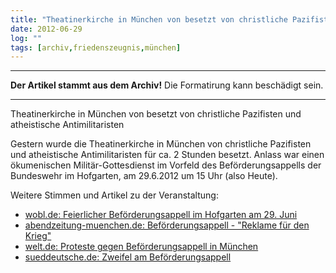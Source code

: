 ```yaml
---
title: "Theatinerkirche in München von besetzt von christliche Pazifisten und atheistische Antimilitaristen"
date: 2012-06-29
log: ""
tags: [archiv,friedenszeugnis,münchen]
---
```

<hr><b>Der Artikel stammt aus dem Archiv!</b> Die Formatirung kann beschädigt sein.<hr>
Theatinerkirche in München von besetzt von christliche Pazifisten und atheistische Antimilitaristen

<p>Gestern wurde die Theatinerkirche in München von christliche Pazifisten und atheistische Antimilitaristen für ca. 2 Stunden besetzt. Anlass war einen ökumenischen Militär-Gottesdienst im Vorfeld des Beförderungsappells der Bundeswehr im Hofgarten, am 29.6.2012 um 15 Uhr (also Heute).</p>

<p>Weitere Stimmen und Artikel zu der Veranstaltung:
<ul>
<li><a href="http://www.wobl.de/artikel/feierlicher-bef%C3%B6rderungsappell-im-hofgarten-am-29-juni_20120616">wobl.de: Feierlicher Beförderungsappell im Hofgarten am 29. Juni</a></li>
<li><a href="http://www.abendzeitung-muenchen.de/inhalt.protestmarsch-am-freitag-befoerderungsappell:-reklame-fuer-den-krieg.3a4a72fb-123d-4fde-a7da-7a14b6ff9609.html">abendzeitung-muenchen.de: Beförderungsappell - "Reklame für den Krieg"</a></li>
<li><a href="http://www.welt.de/regionales/muenchen/article107270131/Proteste-gegen-Befoerderungsappell-in-Muenchen.html">welt.de: Proteste gegen Beförderungsappell in München</a></li>
<li><a href="http://www.sueddeutsche.de/muenchen/bundeswehr-appell-im-hofgarten-zweifel-an-der-befoerderung-1.1374458">sueddeutsche.de: Zweifel am Beförderungsappell</a></li>
</ul>
</p>
